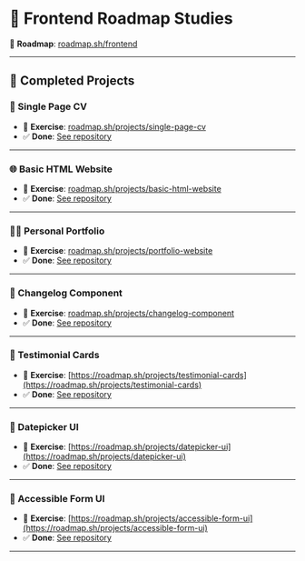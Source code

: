 # 🧭 Frontend Roadmap Studies

📌 **Roadmap**: [roadmap.sh/frontend](https://roadmap.sh/frontend)  

---

## 📂 Completed Projects

### 📄 Single Page CV
- 🔗 **Exercise**: [roadmap.sh/projects/single-page-cv](https://roadmap.sh/projects/single-page-cv)
- ✅ **Done**: [See repository](https://github.com/javela09/Frontend_Roadmap_Studies/tree/main/01_Single-Page_CV)

---

### 🌐 Basic HTML Website
- 🔗 **Exercise**: [roadmap.sh/projects/basic-html-website](https://roadmap.sh/projects/basic-html-website)
- ✅ **Done**: [See repository](https://github.com/javela09/Frontend_Roadmap_Studies/tree/main/02_Basic_HTML_Website)

---

### 🧑‍💻 Personal Portfolio
- 🔗 **Exercise**: [roadmap.sh/projects/portfolio-website](https://roadmap.sh/projects/portfolio-website)
- ✅ **Done**: [See repository](https://github.com/javela09/Frontend_Roadmap_Studies/tree/main/03_Personal_Portfolio)

---

### 📝 Changelog Component
- 🔗 **Exercise**: [roadmap.sh/projects/changelog-component](https://roadmap.sh/projects/changelog-component)
- ✅ **Done**: [See repository](https://github.com/javela09/Frontend_Roadmap_Studies/tree/main/04_Changelog_Component)

---

### 📝 Testimonial Cards
- 🔗 **Exercise**: [https://roadmap.sh/projects/testimonial-cards](https://roadmap.sh/projects/testimonial-cards)
- ✅ **Done**: [See repository](https://github.com/javela09/Frontend_Roadmap_Studies/tree/main/05_Testimonial_Cards)

---

### 📝 Datepicker UI
- 🔗 **Exercise**: [https://roadmap.sh/projects/datepicker-ui](https://roadmap.sh/projects/datepicker-ui)
- ✅ **Done**: [See repository](https://github.com/javela09/Frontend_Roadmap_Studies/tree/main/06_Datepicker_UI)

---

### 📝 Accessible Form UI
- 🔗 **Exercise**: [https://roadmap.sh/projects/accessible-form-ui](https://roadmap.sh/projects/accessible-form-ui)
- ✅ **Done**: [See repository](https://github.com/javela09/Frontend_Roadmap_Studies/tree/main/07_Accessible_Form_UI)

---

